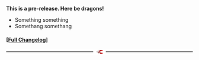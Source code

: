 




**This is a pre-release. Here be dragons!**

- Something something
- Somethang somethang


#### **[[Full Changelog]](https://wiki.crismpack.net/modpacks/breakneck-optimized/changelog/1.21#v4.0.0-beta.4)**

![CrismPack Spacer](https://github.com/CrismPack/CDN/blob/main/desc/breakneck/79ESzz1-tiny.png?raw=true)